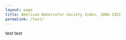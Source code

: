 ```yaml
---
layout: page
title: American Watercolor Society Index, 1866-1922
permalink: /test/
---
```

test test
